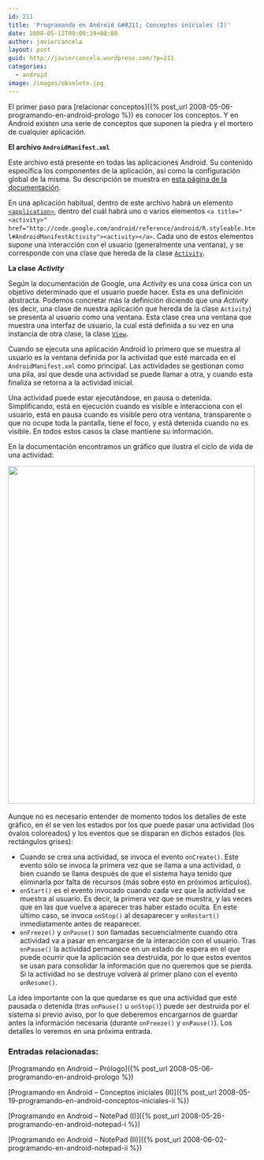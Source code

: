 ```yaml
---
id: 211
title: 'Programando en Android &#8211; Conceptos iniciales (I)'
date: 2008-05-12T08:00:19+00:00
author: javiercancela
layout: post
guid: http://javiercancela.wordpress.com/?p=211
categories:
  - android
image: /images/obsolete.jpg
---
```

El primer paso para [relacionar conceptos]({% post_url 2008-05-06-programando-en-android-prologo %}) es conocer los conceptos. Y en Android existen una serie de conceptos que suponen la piedra y el mortero de cualquier aplicación.

**El archivo `AndroidManifest.xml`**

Este archivo está presente en todas las aplicaciones Android. Su contenido especifica los componentes de la aplicación, así como la configuración global de la misma. Su descripción se muestra en [esta página de la documentación](http://code.google.com/android/devel/bblocks-manifest.html "The AndroidManifest.xml File").

En una aplicación habitual, dentro de este archivo habrá un elemento [`<application>`](http://code.google.com/android/reference/android/R.styleable.html#AndroidManifestApplication "<application>"), dentro del cuál habrá uno o varios elementos `<a title="<activity>" href="http://code.google.com/android/reference/android/R.styleable.html#AndroidManifestActivity"><activity></a>`. Cada uno de estos elementos supone una interacción con el usuario (generalmente una ventana), y se corresponde con una clase que hereda de la clase [`Activity`](http://code.google.com/android/reference/android/app/Activity.html "Activity").

**La clase** _**Activity**_

Según la documentación de Google, una _Activity_ es una cosa única con un objetivo determinado que el usuario puede hacer. Esta es una definición abstracta. Podemos concretar más la definición diciendo que una _Activity_ (es decir, una clase de nuestra aplicación que hereda de la clase `Activity`) se presenta al usuario como una ventana. Esta clase crea una ventana que muestra una interfaz de usuario, la cual está definida a su vez en una instancia de otra clase, la clase [`View`](http://code.google.com/android/reference/android/view/View.html "View").

Cuando se ejecuta una aplicación Android lo primero que se muestra al usuario es la ventana definida por la actividad que esté marcada en el `AndroidManifest.xml` como principal. Las actividades se gestionan como una pila, así que desde una actividad se puede llamar a otra, y cuando esta finaliza se retorna a la actividad inicial.

Una actividad puede estar ejecutándose, en pausa o detenida. Simplificando, está en ejecución cuando es visible e interacciona con el usuario, está en pausa cuando es visible pero otra ventana, transparente o que no ocupe toda la pantalla, tiene el foco, y está detenida cuando no es visible. En todos estos casos la clase mantiene su información.

En la documentación encontramos un gráfico que ilustra el ciclo de vida de una actividad:

[<img class="alignnone size-full wp-image-216" src="/images/uploads/2008/05/activity_lifecycle.png" alt="" width="500" height="686" srcset="/images/uploads/2008/05/activity_lifecycle.png 540w, /images/uploads/2008/05/activity_lifecycle-219x300.png 219w" sizes="(max-width: 500px) 100vw, 500px" />](/images/uploads/2008/05/activity_lifecycle.png)

Aunque no es necesario entender de momento todos los detalles de este gráfico, en él se ven los estados por los que puede pasar una actividad (los óvalos coloreados) y los eventos que se disparan en dichos estados (los rectángulos grises):

  * Cuando se crea una actividad, se invoca el evento `onCreate()`. Este evento sólo se invoca la primera vez que se llama a una actividad, o bien cuando se llama después de que el sistema haya tenido que eliminarla por falta de recursos (más sobre esto en próximos artículos).
  * `onStart()` es el evento invocado cuando cada vez que la actividad se muestra al usuario. Es decir, la primera vez que se muestra, y las veces que en las que vuelve a aparecer tras haber estado oculta. En este último caso, se invoca `onStop()` al desaparecer y `onRestart()` inmediatamente antes de reaparecer.
  * `onFreeze()` y `onPause()` son llamadas secuencialmente cuando otra actividad va a pasar en encargarse de la interacción con el usuario. Tras `onPause()` la actividad permanece en un estado de espera en el que puede ocurrir que la aplicación sea destruida, por lo que estos eventos se usan para consolidar la información que no queremos que se pierda. Si la actividad no se destruye volverá al primer plano con el evento `onResume()`.

La idea importante con la que quedarse es que una actividad que esté pausada o detenida (tras `onPause()` u `onStop()`) puede ser destruida por el sistema si previo aviso, por lo que deberemos encargarnos de guardar antes la información necesaria (durante `onFreeze()` y `onPause()`). Los detalles lo veremos en una próxima entrada.

### Entradas relacionadas:
  
[Programando en Android &#8211; Prólogo]({% post_url 2008-05-06-programando-en-android-prologo %})
  
[Programando en Android &#8211; Conceptos iniciales (II)]({% post_url 2008-05-19-programando-en-android-conceptos-iniciales-ii %})

[Programando en Android &#8211; NotePad (I)]({% post_url 2008-05-26-programando-en-android-notepad-i %})

[Programando en Android &#8211; NotePad (II)]({% post_url 2008-06-02-programando-en-android-notepad-ii %})